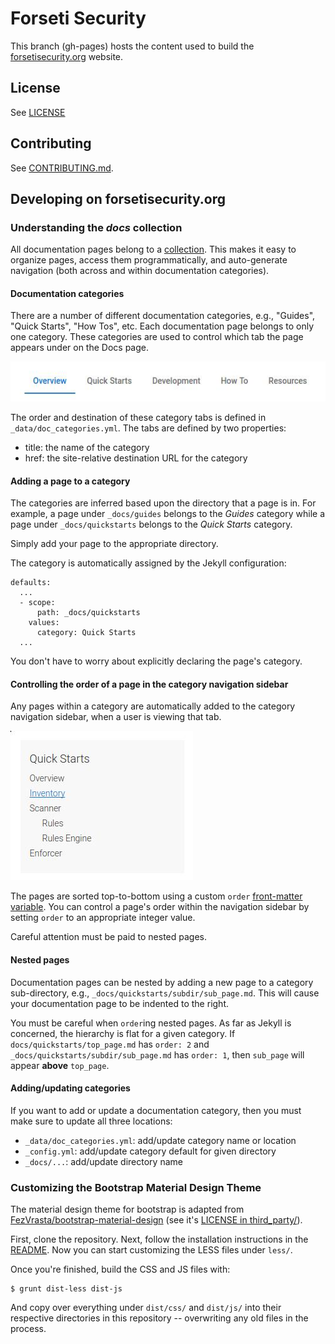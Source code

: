 # Forseti Security

This branch (gh-pages) hosts the content used to build the
[forsetisecurity.org](http://forsetisecurity.org) website.

## License

See [LICENSE](https://github.com/GoogleCloudPlatform/forseti-security/blob/master/LICENSE)

## Contributing

See [CONTRIBUTING.md](https://github.com/GoogleCloudPlatform/forseti-security/blob/master/CONTRIBUTING.md).

## Developing on forsetisecurity.org

### Understanding the *docs* collection

All documentation pages belong to a [collection](https://jekyllrb.com/docs/collections/). This makes it easy to organize pages, access them programmatically, and auto-generate navigation (both across and within documentation categories).

#### Documentation categories

There are a number of different documentation categories, e.g., "Guides", "Quick Starts", "How Tos", etc. Each documentation page belongs to only one category. These categories are used to control which tab the page appears under on the Docs page.

[![Documentation Categories Screenshot](readme_images/docs_categories_screenshot.jpg)](#)

The order and destination of these category tabs is defined in `_data/doc_categories.yml`. The tabs are defined by two properties:

- title: the name of the category
- href: the site-relative destination URL for the category

#### Adding a page to a category

The categories are inferred based upon the directory that a page is in. For example, a page under `_docs/guides` belongs to the *Guides* category while a page under `_docs/quickstarts` belongs to the *Quick Starts* category. 

Simply add your page to the appropriate directory.

The category is automatically assigned by the Jekyll configuration:

```
defaults:
  ...
  - scope:
      path: _docs/quickstarts
    values:
      category: Quick Starts
  ...
```

You don't have to worry about explicitly declaring the page's category.

#### Controlling the order of a page in the category navigation sidebar

Any pages within a category are automatically added to the category navigation sidebar, when a user is viewing that tab.

[![Documentation Category Navigation Sidebar](readme_images/docs_category_navigation_screenshot.jpg)](#)

The pages are sorted top-to-bottom using a custom `order` [front-matter variable](https://jekyllrb.com/docs/frontmatter/). You can control a page's order within the navigation sidebar by setting `order` to an appropriate integer value.

Careful attention must be paid to nested pages.

#### Nested pages

Documentation pages can be nested by adding a new page to a category sub-directory, e.g., `_docs/quickstarts/subdir/sub_page.md`. This will cause your documentation page to be indented to the right.

You must be careful when `order`ing nested pages. As far as Jekyll is concerned, the hierarchy is flat for a given category. If `docs/quickstarts/top_page.md` has `order: 2` and `_docs/quickstarts/subdir/sub_page.md` has `order: 1`, then `sub_page` will appear **above** `top_page`.

#### Adding/updating categories

If you want to add or update a documentation category, then you must make sure to update all three locations:

- `_data/doc_categories.yml`: add/update category name or location
- `_config.yml`: add/update category default for given directory
- `_docs/...`: add/update directory name

### Customizing the Bootstrap Material Design Theme

The material design theme for bootstrap is adapted from [FezVrasta/bootstrap-material-design](https://github.com/FezVrasta/bootstrap-material-design) (see it's [LICENSE in third_party/](https://github.com/GoogleCloudPlatform/forseti-security/blob/gh-pages/third_party/bootstrap-material-design/LICENSE.md)).

First, clone the repository. Next, follow the installation instructions in the [README](https://github.com/FezVrasta/bootstrap-material-design/blob/master/README.md). Now you can start customizing the LESS files under `less/`.

Once you're finished, build the CSS and JS files with:

```
$ grunt dist-less dist-js
``` 

And copy over everything under `dist/css/` and `dist/js/` into their respective directories in this repository -- overwriting any old files in the process.
